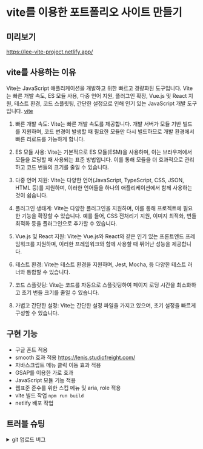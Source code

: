 # vite를 이용한 포트폴리오 사이트 만들기

## 미리보기
https://lee-vite-project.netlify.app/

## vite를 사용하는 이유
Vite는 JavaScript 애플리케이션을 개발하고 위한 빠르고 경량화된 도구입니다.
Vite는 빠른 개발 속도, ES 모듈 사용, 다중 언어 지원, 플러그인 확장, Vue.js 및 React 지원, 테스트 환경, 코드 스플릿팅, 간단한 설정으로 인해 인기 있는 JavaScript 개발 도구입니다.
[vite](https://ko.vitejs.dev/guide/)

1. 빠른 개발 속도: Vite는 빠른 개발 속도를 제공합니다. 개발 서버가 모듈 기반 빌드를 지원하며, 코드 변경이 발생할 때 필요한 모듈만 다시 빌드하므로 개발 환경에서 빠른 리로드를 가능하게 합니다.

2. ES 모듈 사용: Vite는 기본적으로 ES 모듈(ESM)을 사용하며, 이는 브라우저에서 모듈을 로딩할 때 사용되는 표준 방법입니다. 이를 통해 모듈을 더 효과적으로 관리하고 코드 번들의 크기를 줄일 수 있습니다.

3. 다중 언어 지원: Vite는 다양한 언어(JavaScript, TypeScript, CSS, JSON, HTML 등)를 지원하며, 이러한 언어들을 하나의 애플리케이션에서 함께 사용하는 것이 쉽습니다.

4. 플러그인 생태계: Vite는 다양한 플러그인을 지원하며, 이를 통해 프로젝트에 필요한 기능을 확장할 수 있습니다. 예를 들어, CSS 전처리기 지원, 이미지 최적화, 번들 최적화 등을 플러그인으로 추가할 수 있습니다.

5. Vue.js 및 React 지원: Vite는 Vue.js와 React와 같은 인기 있는 프론트엔드 프레임워크를 지원하며, 이러한 프레임워크와 함께 사용할 때 뛰어난 성능을 제공합니다.

6. 테스트 환경: Vite는 테스트 환경을 지원하며, Jest, Mocha, 등 다양한 테스트 러너와 통합할 수 있습니다.

7. 코드 스플릿팅: Vite는 코드를 자동으로 스플릿팅하여 페이지 로딩 시간을 최소화하고 초기 번들 크기를 줄일 수 있습니다.

8. 가볍고 간단한 설정: Vite는 간단한 설정 파일을 가지고 있으며, 초기 설정을 빠르게 구성할 수 있습니다.

## 구현 기능
- 구글 폰트 적용
- smooth 효과 적용 https://lenis.studiofreight.com/
- 자바스크립트 메뉴 클릭 이동 효과 적용
- GSAP를 이용한 가로 효과
- JavaScript 모듈 기능 적용
- 웹표준 준수를 위한 스킵 메뉴 및 aria, role 적용
- vite 빌드 작업 `npm run build`
- netlify 배포 작업

## 트러블 슈팅
<details>
<summary>git 업로드 버그</summary>
권한으로 인한 업로드 버그 현상이 생김 > 해결<br/>
- git 업로드 설정 :<br/>
1. The requested URL returned error: 403 Pushing to ... 에러 내용<br/>
2. git remote -v<br/>
3. git remote set-url origin https://[Your-Name]@github.com/[Your-Name][repo-name].git<br/>
    예제. git remote set-url origin https://L-jy16@github.com/L-jy16/vite-project.git<br/>
4. git remote -v https://[Your-Name]@github.com/[Your-Name][repo-name].git 나의 리스트가 뜨는지 확인<br/>
5. git push -u origin master<br/>
6. 패스워드 입력하라는창이 나오면 패스워드 입력<br/>
7. VS code 재시작하고 다시 push하기<br/>
</details>
